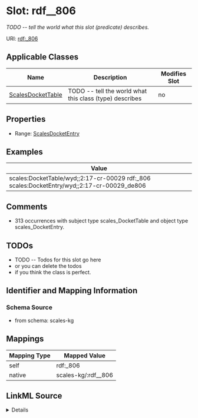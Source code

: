 

# Slot: rdf__806


_TODO -- tell the world what this slot (predicate) describes._





URI: [rdf:_806](http://www.w3.org/1999/02/22-rdf-syntax-ns#_806)



<!-- no inheritance hierarchy -->





## Applicable Classes

| Name | Description | Modifies Slot |
| --- | --- | --- |
| [ScalesDocketTable](../classes/ScalesDocketTable.md) | TODO -- tell the world what this class (type) describes |  no  |







## Properties

* Range: [ScalesDocketEntry](../classes/ScalesDocketEntry.md)






## Examples

| Value |
| --- |
| scales:DocketTable/wyd;;2:17-cr-00029 rdf:_806 scales:DocketEntry/wyd;;2:17-cr-00029_de806 |

## Comments

* 313 occurrences with subject type scales_DocketTable and object type scales_DocketEntry.

## TODOs

* TODO -- Todos for this slot go here
* or you can delete the todos
* if you think the class is perfect.

## Identifier and Mapping Information







### Schema Source


* from schema: scales-kg




## Mappings

| Mapping Type | Mapped Value |
| ---  | ---  |
| self | rdf:_806 |
| native | scales-kg/:rdf__806 |




## LinkML Source

<details>
```yaml
name: rdf__806
description: TODO -- tell the world what this slot (predicate) describes.
todos:
- TODO -- Todos for this slot go here
- or you can delete the todos
- if you think the class is perfect.
comments:
- 313 occurrences with subject type scales_DocketTable and object type scales_DocketEntry.
examples:
- value: scales:DocketTable/wyd;;2:17-cr-00029 rdf:_806 scales:DocketEntry/wyd;;2:17-cr-00029_de806
from_schema: scales-kg
rank: 1000
slot_uri: rdf:_806
alias: rdf__806
domain_of:
- scales_DocketTable
range: scales_DocketEntry

```
</details>